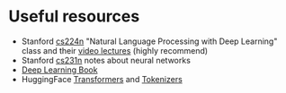 # Useful resources

* Stanford [cs224n](http://web.stanford.edu/class/cs224n/index.html) "Natural Language Processing with Deep Learning" class and their [video lectures](https://www.youtube.com/watch?v=8rXD5-xhemo&list=PLoROMvodv4rOhcuXMZkNm7j3fVwBBY42z) (highly recommend)
* Stanford [cs231n](http://cs231n.github.io/) notes about neural networks
* [Deep Learning Book](https://www.deeplearningbook.org/)
* HuggingFace [Transformers](https://github.com/huggingface/transformers) and [Tokenizers](https://github.com/huggingface/tokenizers)
